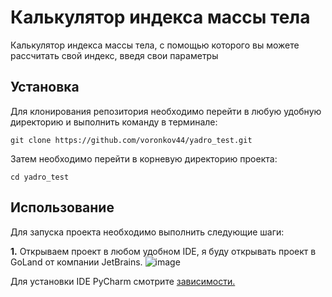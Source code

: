 # **Калькулятор индекса массы тела**
Калькулятор индекса массы тела, с помощью которого вы можете рассчитать свой индекс, введя свои параметры 

## **Установка**
Для клонирования репозитория необходимо перейти в любую удобную директорию и выполнить команду в терминале:

```no-highlight
git clone https://github.com/voronkov44/yadro_test.git
```

Затем необходимо перейти в корневую директорию проекта:

```no-highlight
cd yadro_test
```

## **Использование**

Для запуска проекта необходимо выполнить следующие шаги:

**1.** Открываем проект в любом удобном IDE, я буду открывать проект в GoLand от компании JetBrains.
![image](https://github.com/voronkov44/opencvbot/assets/123954369/a8f50386-8e12-4912-b577-c3e1829fcb91)

Для установки IDE PyCharm смотрите [зависимости.](https://github.com/voronkov44/opencvbot/tree/readme_branch?tab=readme-ov-file#%D0%B7%D0%B0%D0%B2%D0%B8%D1%81%D0%B8%D0%BC%D0%BE%D1%81%D1%82%D0%B8) 
